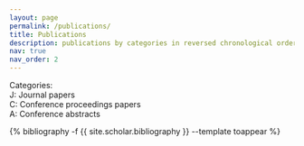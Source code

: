 ```yaml
---
layout: page
permalink: /publications/
title: Publications
description: publications by categories in reversed chronological order. 
nav: true
nav_order: 2
---
```

<style>
  .publications .badge-spotlight {
    color: #e74c3c;        /* reddish orange like your screenshot */
    font-weight: 700;
  }
  /* Auto-wrap in parentheses, like "(Spotlight Presentation)" */
  .publications .badge-spotlight::before { content: "("; }
  .publications .badge-spotlight::after  { content: ")"; }
</style>
<!-- _pages/publications.md -->
Categories: <br>
J: Journal papers <br>
C: Conference proceedings papers <br>
A: Conference abstracts <br>

<div class="publications">

  {% bibliography -f {{ site.scholar.bibliography }} --template toappear %}

</div> 
